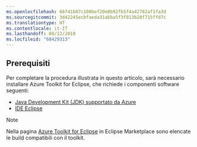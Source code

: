 ```yaml
---
ms.openlocfilehash: 66f41b07c108bef20e0b92fb5f4a42782af1fa3d
ms.sourcegitcommit: 3d42245ecbfaeda31abba5f3f813b28f715ffd7c
ms.translationtype: HT
ms.contentlocale: it-IT
ms.lasthandoff: 08/12/2019
ms.locfileid: "68429313"
---
```

## <a name="prerequisites"></a>Prerequisiti

Per completare la procedura illustrata in questo articolo, sarà necessario installare Azure Toolkit for Eclipse, che richiede i componenti software seguenti:

* [Java Development Kit (JDK) supportato da Azure](https://aka.ms/azure-jdks)
* [IDE Eclipse](http://www.eclipse.org/downloads/)

> [!NOTE]
> 
> Nella pagina [Azure Toolkit for Eclipse](http://marketplace.eclipse.org/content/azure-toolkit-eclipse) in Eclipse Marketplace sono elencate le build compatibili con il toolkit.
> 